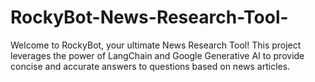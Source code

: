 # RockyBot-News-Research-Tool-
Welcome to RockyBot, your ultimate News Research Tool! This project leverages the power of LangChain and Google Generative AI to provide concise and accurate answers to questions based on news articles.

